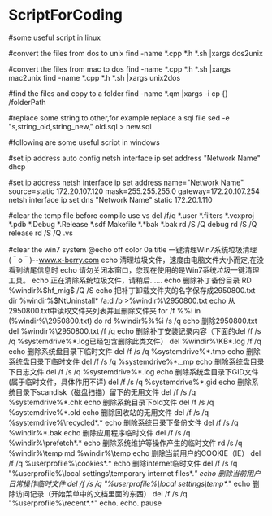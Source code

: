 # ScriptForCoding

#some useful script in linux

#convert the files from dos to unix
find  -name *.cpp *.h *.sh |xargs dos2unix

#convert the files from mac to dos
find  -name *.cpp *.h *.sh |xargs mac2unix
find  -name *.cpp *.h *.sh |xargs unix2dos

#find the files and copy to a folder
find -name *.qm |xargs -i cp {} /folderPath

#replace some string to other,for example replace a sql file
sed -e "s,string_old,string_new," old.sql > new.sql

#following are some useful script in windows

#set ip address auto config
netsh interface ip set address "Network Name" dhcp

#set ip address 
netsh interface ip set address name="Network Name" source=static 172.20.107.120 mask=255.255.255.0 gateway=172.20.107.254
netsh interface ip set dns "Network Name" static 172.20.1.110 

#clear the temp file before compile use vs
del /f/q *.user *.filters *.vcxproj *.pdb *.Debug *.Release *.sdf Makefile *.*bak *.bak
rd /S /Q debug
rd /S /Q release
rd /S /Q .vs

#clear the win7 system
@echo off 
color 0a
title 一键清理Win7系统垃圾清理(＾o＾)--www.x-berry.com
echo 清理垃圾文件，速度由电脑文件大小而定,在没看到结尾信息时 
echo 请勿关闭本窗口，您现在使用的是Win7系统垃圾一键清理工具。 
echo 正在清除系统垃圾文件，请稍后...... 
echo 删除补丁备份目录 
RD %windir%\$hf_mig$ /Q /S 
echo 把补丁卸载文件夹的名字保存成2950800.txt 
dir %windir%\$NtUninstall* /a:d /b >%windir%\2950800.txt 
echo 从2950800.txt中读取文件夹列表并且删除文件夹 
for /f %%i in (%windir%\2950800.txt) do rd %windir%\%%i /s /q 
echo 删除2950800.txt 
del %windir%\2950800.txt /f /q 
echo 删除补丁安装记录内容（下面的del /f /s /q %systemdrive%\*.log已经包含删除此类文件） 
del %windir%\KB*.log /f /q 
echo 删除系统盘目录下临时文件 
del /f /s /q %systemdrive%\*.tmp 
echo 删除系统盘目录下临时文件 
del /f /s /q %systemdrive%\*._mp 
echo 删除系统盘目录下日志文件 
del /f /s /q %systemdrive%\*.log 
echo 删除系统盘目录下GID文件(属于临时文件，具体作用不详) 
del /f /s /q %systemdrive%\*.gid 
echo 删除系统目录下scandisk（磁盘扫描）留下的无用文件 
del /f /s /q %systemdrive%\*.chk 
echo 删除系统目录下old文件 
del /f /s /q %systemdrive%\*.old 
echo 删除回收站的无用文件 
del /f /s /q %systemdrive%\recycled\*.* 
echo 删除系统目录下备份文件 
del /f /s /q %windir%\*.bak 
echo 删除应用程序临时文件 
del /f /s /q %windir%\prefetch\*.* 
echo 删除系统维护等操作产生的临时文件 
rd /s /q %windir%\temp md %windir%\temp 
echo 删除当前用户的COOKIE（IE） 
del /f /q %userprofile%\cookies\*.* 
echo 删除internet临时文件 
del /f /s /q "%userprofile%\local settings\temporary internet files\*.*" 
echo 删除当前用户日常操作临时文件 
del /f /s /q "%userprofile%\local settings\temp\*.*" 
echo 删除访问记录（开始菜单中的文档里面的东西） 
del /f /s /q "%userprofile%\recent\*.*"
echo.
echo. pause


